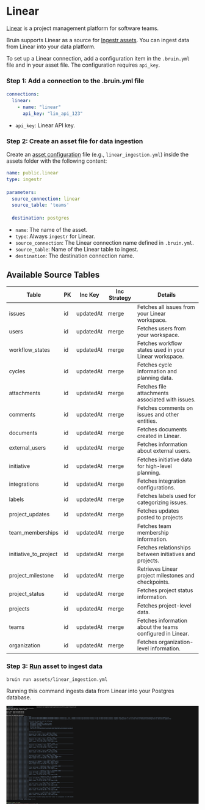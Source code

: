 # Linear
[Linear](https://linear.app/) is a project management platform for software teams.

Bruin supports Linear as a source for [Ingestr assets](/assets/ingestr). You can ingest data from Linear into your data platform.

To set up a Linear connection, add a configuration item in the `.bruin.yml` file and in your asset file. The configuration requires `api_key`.

### Step 1: Add a connection to the .bruin.yml file
```yaml
connections:
  linear:
    - name: "linear"
      api_key: "lin_api_123"
```
- `api_key`: Linear API key.

### Step 2: Create an asset file for data ingestion
Create an [asset configuration](/assets/ingestr#asset-structure) file (e.g., `linear_ingestion.yml`) inside the assets folder with the following content:
```yaml
name: public.linear
type: ingestr

parameters:
  source_connection: linear
  source_table: 'teams'

  destination: postgres
```
- `name`: The name of the asset.
- `type`: Always `ingestr` for Linear.
- `source_connection`: The Linear connection name defined in `.bruin.yml`.
- `source_table`: Name of the Linear table to ingest.
- `destination`: The destination connection name.

## Available Source Tables

| Table | PK | Inc Key | Inc Strategy | Details |
|-------|----|---------|--------------| ------- |
| issues | id | updatedAt | merge | Fetches all issues from your Linear workspace. |
| users | id | updatedAt | merge | Fetches users from your workspace. |
| workflow_states | id | updatedAt | merge | Fetches workflow states used in your Linear workspace. |
| cycles | id | updatedAt | merge | Fetches cycle information and planning data. |
| attachments | id | updatedAt | merge | Fetches file attachments associated with issues. |
| comments | id | updatedAt | merge | Fetches comments on issues and other entities. |
| documents | id | updatedAt | merge | Fetches documents created in Linear. |
| external_users | id | updatedAt | merge | Fetches information about external users. |
| initiative | id | updatedAt | merge | Fetches initiative data for high-level planning. |
| integrations | id | updatedAt | merge | Fetches integration configurations. |
| labels | id | updatedAt | merge | Fetches labels used for categorizing issues. |
| project_updates | id | updatedAt | merge | Fetches updates posted to projects |
| team_memberships | id | updatedAt | merge | Fetches team membership information. |
| initiative_to_project | id | updatedAt | merge | Fetches relationships between initiatives and projects. |
| project_milestone | id | updatedAt | merge | Retrieves Linear project milestones and checkpoints. |
| project_status | id | updatedAt | merge | Fetches project status information. |
| projects | id | updatedAt | merge | Fetches project-level data. |
| teams | id | updatedAt | merge | Fetches information about the teams configured in Linear. |
| organization | id | updatedAt | merge | Fetches organization-level information. |

### Step 3: [Run](/commands/run) asset to ingest data
```
bruin run assets/linear_ingestion.yml
```
Running this command ingests data from Linear into your Postgres database.

<img alt="Linear" src="./media/linear_ingestion.png">
